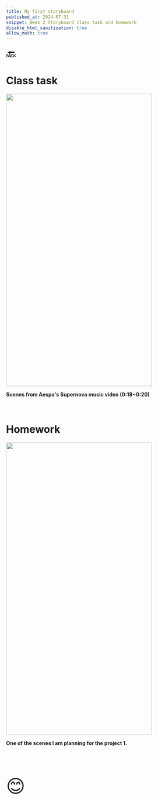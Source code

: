 ```yaml
---
title: My first storyboard
published_at: 2024-07-31
snippet: Week 2 Storyboard class task and homework
disable_html_sanitization: true
allow_math: true
---
```



<a href="https://julienoh000-dms1-blog-83.deno.dev/" style="text-decoration: none; color: black;"><span style="font-size: 30px;">🔙</span></a>


# Class task


<img src="class task.png" width="400" height="800">

**Scenes from Aespa's Supernova music video (0:18~0:20)**

<br>

# Homework

<img src="homework.png" width="400" height="800">

**One of the scenes I am planning for the project 1.**




<br>
<br>
<br>


<span style="font-size: 50px;">😊</span>